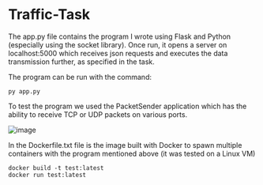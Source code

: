 # Traffic-Task

The app.py file contains the program I wrote using Flask and Python (especially using the socket library). 
Once run, it opens a server on localhost:5000 which receives json requests and executes the data transmission further, as specified in the task.

The program can be run with the command: 
``` 
py app.py
```

To test the program we used the PacketSender application which has the ability to receive TCP or UDP packets on various ports.


![image](https://user-images.githubusercontent.com/79673697/197032236-899347bc-cabb-4cf3-b415-3a0a930172c5.png)


In the Dockerfile.txt file is the image built with Docker to spawn multiple containers with the program mentioned above (it was tested on a Linux VM)

```
docker build -t test:latest
docker run test:latest
```
